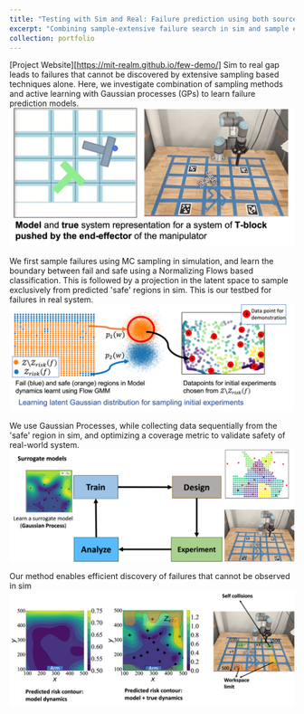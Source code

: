 ```yaml
---
title: "Testing with Sim and Real: Failure prediction using both sources"
excerpt: "Combining sample-extensive failure search in sim and sample efficient exploration in real-world platform for model validation<br/><img src='/images/overview.png'>"
collection: portfolio
---
```

[Project Website][https://mit-realm.github.io/few-demo/]
Sim to real gap leads to failures that cannot be discovered by extensive sampling based techniques alone. Here, we investigate combination of sampling methods and active learning with Gaussian processes (GPs) to learn failure prediction models. 
<img src='/images/sim_and_real_T.png'>

We first sample failures using MC sampling in simulation, and learn the boundary between fail and safe using a Normalizing Flows based classification. This is followed by a projection in the latent space to sample exclusively from predicted 'safe' regions in sim. This is our testbed for failures in real system.
<img src='/images/flow_gmm.png'>

We use Gaussian Processes, while collecting data sequentially from the 'safe' region in sim, and optimizing a coverage metric to validate safety of real-world system.
<img src='/images/BED_allerton.png'>

Our method enables efficient discovery of failures that cannot be observed in sim
<img src='/images/failure_T.png'>